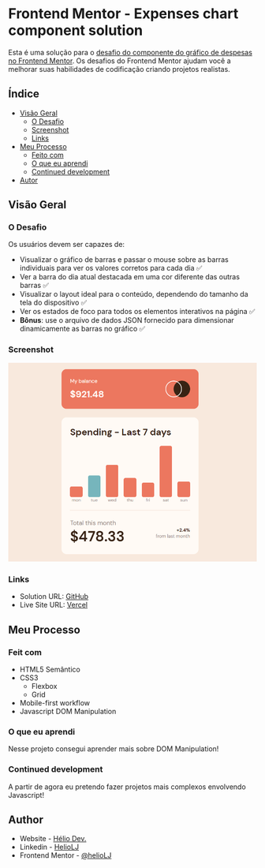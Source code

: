 # Frontend Mentor - Expenses chart component solution

Esta é uma solução para o [desafio do componente do gráfico de despesas no Frontend Mentor](https://www.frontendmentor.io/challenges/expenses-chart-component-e7yJBUdjwt). Os desafios do Frontend Mentor ajudam você a melhorar suas habilidades de codificação criando projetos realistas.

## Índice

- [Visão Geral](#visão-geral)
  - [O Desafio](#o-desafio)
  - [Screenshot](#screenshot)
  - [Links](#links)
- [Meu Processo](#meu-processo)
  - [Feito com](#feito-com)
  - [O que eu aprendi](o-que-eu-aprendi)
  - [Continued development](#continued-development)
- [Autor](#autor)

## Visão Geral

### O Desafio

Os usuários devem ser capazes de:

- Visualizar o gráfico de barras e passar o mouse sobre as barras individuais para ver os valores corretos para cada dia ✅
- Ver a barra do dia atual destacada em uma cor diferente das outras barras ✅
- Visualizar o layout ideal para o conteúdo, dependendo do tamanho da tela do  dispositivo ✅
- Ver os estados de foco para todos os elementos interativos na página ✅
- **Bônus**: use o arquivo de dados JSON fornecido para dimensionar dinamicamente as barras no gráfico ✅

### Screenshot

![](./design/expenses-chart.png)

### Links

- Solution URL: [GitHub](https://github.com/helioLJ/expenses-chart)
- Live Site URL: [Vercel](https://expenses-chart-ivory.vercel.app/)

## Meu Processo

### Feit com

- HTML5 Semântico
- CSS3
  - Flexbox
  - Grid
- Mobile-first workflow
- Javascript DOM Manipulation

### O que eu aprendi

Nesse projeto consegui aprender mais sobre DOM Manipulation!


### Continued development

A partir de agora eu pretendo fazer projetos mais complexos envolvendo Javascript!

## Author

- Website - [Hélio Dev.](helio-dev.vercel.app)
- Linkedin - [HelioLJ](https://www.linkedin.com/in/heliolj/)
- Frontend Mentor - [@helioLJ](https://www.frontendmentor.io/profile/helioLJ)
